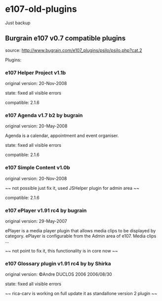 # e107-old-plugins
Just backup 

##  Burgrain e107 v0.7 compatible plugins
source: http://www.bugrain.com/e107_plugins/psilo/psilo.php?cat.2

Plugins:

### e107 Helper Project v1.1b

original version: 20-Nov-2008

state: fixed all visible errors
 
compatible: 2.1.6

### e107 Agenda v1.7 b2 by bugrain

original version: 20-May-2008

Agenda is a calendar, appointment and event organiser.

state: fixed all visible errors 

compatible: 2.1.6

### e107 Simple Content v1.0b

original version: 20-Nov-2008

~~ not possible just fix it, used JSHelper plugin for admin area ~~


compatible: 2.1.6

### e107 ePlayer v1.91 rc4 by bugrain

original version: 29-May-2007

ePlayer is a media player plugin that allows media clips to be displayed by category.
ePlayer is configurable from the Admin area of e107. Media clips ...

~~ not point to fix it, this functionality is in core now ~~


### e107 Glossary plugin v1.91 rc4 by by Shirka

original version: ©Andre DUCLOS 2006 2006/08/30

state: fixed all visible errors 

~~ rica-carv is working on full update it as standallone version 2 plugin ~~

 